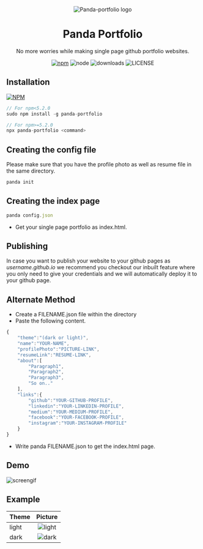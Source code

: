 <p align="center"><img src="https://raw.githubusercontent.com/YashMeh/panda-portfolio/master/images/logoPanda.png" alt="Panda-portfolio logo"></p>
<h1 align="center">Panda Portfolio</h1>
<p align="center">No more worries while making single page github portfolio websites.</p>

<p align="center"><a href="https://www.npmjs.com/package/panda-portfolio"><img src="https://img.shields.io/badge/npm-6.8.0-brightgreen.svg" alt="npm"></a> <img src="https://img.shields.io/badge/node-11.8.0-brightgreen.svg" alt="node"> <img src="https://img.shields.io/npm/dw/panda-portfolio.svg" alt="downloads"> <img src="https://img.shields.io/github/license/YashMeh/panda-portfolio.svg" alt="LICENSE"></p>

## Installation

 [![NPM](https://nodei.co/npm/panda-portfolio.png?downloads=true&downloadRank=true&stars=true)](https://nodei.co/npm/panda-portfolio/)

```javascript
// For npm<5.2.0
sudo npm install -g panda-portfolio

// For npm>=5.2.0
npx panda-portfolio <command>
```

## Creating the config file

Please make sure that you have the profile photo as well as resume file in the same directory.

```javascript
panda init
```

## Creating the index page

```javascript
panda config.json
```

- Get your single page portfolio as index.html.

## Publishing

In case you want to publish your website to your github pages as <i>username.github.io</i> we recommend you checkout our inbuilt feature where you only need to give your credentials and we will automatically deploy it to your github page.

## Alternate Method

- Create a FILENAME.json file within the directory
- Paste the following content.

```javascript
{
    "theme":"(dark or light)",
    "name":"YOUR-NAME",
    "profilePhoto":"PICTURE-LINK",
    "resumeLink":"RESUME-LINK",
    "about":[
        "Paragraph1",
        "Paragraph2",
        "Paragraph3",
        "So on.."
    ],
    "links":{
        "github":"YOUR-GITHUB-PROFILE",
        "linkedin":"YOUR-LINKEDIN-PROFILE",
        "medium":"YOUR-MEDIUM-PROFILE",
        "facebook":"YOUR-FACEBOOK-PROFILE",
        "instagram":"YOUR-INSTAGRAM-PROFILE"
    }
}
```

- Write panda FILENAME.json to get the index.html page.

## Demo

![screengif](https://raw.githubusercontent.com/YashMeh/panda-portfolio/master/images/pandatuts.gif)

## Example

| Theme |                                           Picture                                           |
| ----- | :-----------------------------------------------------------------------------------------: |
| light | ![light](https://raw.githubusercontent.com/YashMeh/panda-portfolio/master/images/light.png) |
| dark  |  ![dark](https://raw.githubusercontent.com/YashMeh/panda-portfolio/master/images/dark.png)  |
